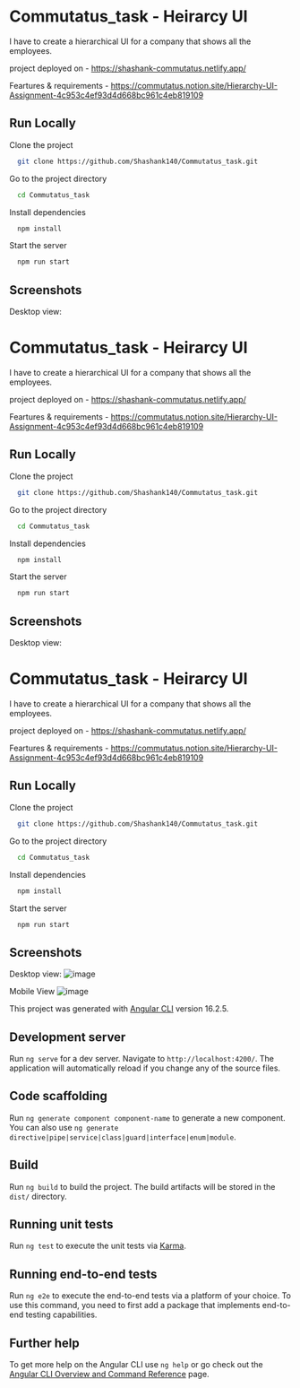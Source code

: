 
# Commutatus_task - Heirarcy UI

I have to create a hierarchical UI for a company that shows all the employees. 

project deployed on - https://shashank-commutatus.netlify.app/

Feartures & requirements - https://commutatus.notion.site/Hierarchy-UI-Assignment-4c953c4ef93d4d668bc961c4eb819109




## Run Locally

Clone the project

```bash
  git clone https://github.com/Shashank140/Commutatus_task.git
```

Go to the project directory

```bash
  cd Commutatus_task
```

Install dependencies

```bash
  npm install
```

Start the server

```bash
  npm run start
```


## Screenshots

Desktop view:


# Commutatus_task - Heirarcy UI

I have to create a hierarchical UI for a company that shows all the employees. 

project deployed on - https://shashank-commutatus.netlify.app/

Feartures & requirements - https://commutatus.notion.site/Hierarchy-UI-Assignment-4c953c4ef93d4d668bc961c4eb819109




## Run Locally

Clone the project

```bash
  git clone https://github.com/Shashank140/Commutatus_task.git
```

Go to the project directory

```bash
  cd Commutatus_task
```

Install dependencies

```bash
  npm install
```

Start the server

```bash
  npm run start
```


## Screenshots

Desktop view:

# Commutatus_task - Heirarcy UI

I have to create a hierarchical UI for a company that shows all the employees. 

project deployed on - https://shashank-commutatus.netlify.app/

Feartures & requirements - https://commutatus.notion.site/Hierarchy-UI-Assignment-4c953c4ef93d4d668bc961c4eb819109




## Run Locally

Clone the project

```bash
  git clone https://github.com/Shashank140/Commutatus_task.git
```

Go to the project directory

```bash
  cd Commutatus_task
```

Install dependencies

```bash
  npm install
```

Start the server

```bash
  npm run start
```


## Screenshots

Desktop view:
![image](https://github.com/Shashank140/Commutatus_task/assets/56768653/99ec3e64-d14d-41c0-ac2a-b4a964051ded)

Mobile View
![image](https://github.com/Shashank140/Commutatus_task/assets/56768653/55612dab-23cb-4ea0-8d73-a317dca58d43)








This project was generated with [Angular CLI](https://github.com/angular/angular-cli) version 16.2.5.

## Development server

Run `ng serve` for a dev server. Navigate to `http://localhost:4200/`. The application will automatically reload if you change any of the source files.

## Code scaffolding

Run `ng generate component component-name` to generate a new component. You can also use `ng generate directive|pipe|service|class|guard|interface|enum|module`.

## Build

Run `ng build` to build the project. The build artifacts will be stored in the `dist/` directory.

## Running unit tests

Run `ng test` to execute the unit tests via [Karma](https://karma-runner.github.io).

## Running end-to-end tests

Run `ng e2e` to execute the end-to-end tests via a platform of your choice. To use this command, you need to first add a package that implements end-to-end testing capabilities.

## Further help

To get more help on the Angular CLI use `ng help` or go check out the [Angular CLI Overview and Command Reference](https://angular.io/cli) page.
